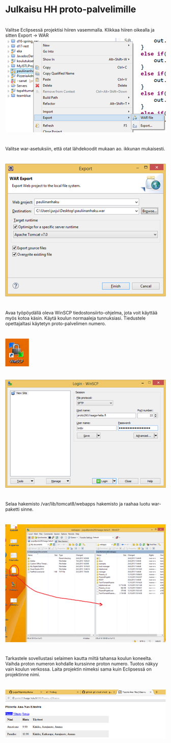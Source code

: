 # Julkaisu HH proto-palvelimille
#
Valitse Eclipsessä projektisi hiiren vasemmalla. Klikkaa hiiren oikealla ja sitten Export -> WAR 
![vaihe-1](https://raw.githubusercontent.com/jusju/hhprotojulkaisu/master/kuvat/1-export-war.png)
#
Valitse war-asetuksiin, että otat lähdekoodit mukaan ao. ikkunan mukaisesti.
#
![vaihe-2](https://raw.githubusercontent.com/jusju/hhprotojulkaisu/master/kuvat/2-war-settings.png)
#
Avaa työpöydällä oleva WinSCP tiedostonsiirto-ohjelma, jota voit käyttää myös kotoa käsin. Käytä koulun normaaleja tunnuksiasi. Tiedustele opettajaltasi käytetyn proto-palvelimen numero.
#
![vaihe-3](https://raw.githubusercontent.com/jusju/hhprotojulkaisu/master/kuvat/3-winscp-open.png)
#
![vaihe-4](https://raw.githubusercontent.com/jusju/hhprotojulkaisu/master/kuvat/4-winscp-open-settings.png)
#
Selaa hakemisto /var/lib/tomcat8/webapps hakemisto ja raahaa luotu war-paketti sinne.
#
![vaihe-5](https://raw.githubusercontent.com/jusju/hhprotojulkaisu/master/kuvat/5-winscp-move-war.png)
#
Tarkastele sovellustasi selaimen kautta miltä tahansa koulun koneelta. Vaihda proton numeron kohdalle
kurssinne proton numero. Tuotos näkyy vain koulun verkossa. Laita projektin nimeksi sama kuin Eclipsessä
on projektinne nimi.
#
![vaihe-6](https://raw.githubusercontent.com/jusju/hhprotojulkaisu/master/kuvat/6-view-in-browser.png)

